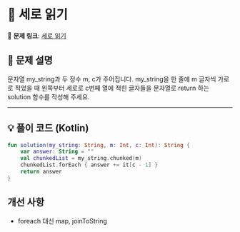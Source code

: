 # 📝 세로 읽기

🔗 **문제 링크**: [세로 읽기](https://school.programmers.co.kr/learn/courses/30/lessons/181904)

## 📌 문제 설명  
문자열 my_string과 두 정수 m, c가 주어집니다. my_string을 한 줄에 m 글자씩 가로로 적었을 때 왼쪽부터 세로로 c번째 열에 적힌 글자들을 문자열로 return 하는 solution 함수를 작성해 주세요.

---

## 💡 풀이 코드 (Kotlin)
```kotlin
fun solution(my_string: String, m: Int, c: Int): String {
    var answer: String = ""
    val chunkedList = my_string.chunked(m)
    chunkedList.forEach { answer += it[c - 1] }
    return answer
}
```

## 개선 사항
- foreach 대신 map, joinToString
